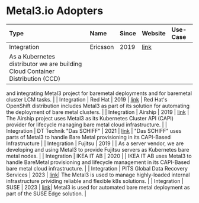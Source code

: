 # Metal3.io Adopters

| Type | Name | Since | Website | Use-Case |
|:-|:-|:-|:-|:-|
| Integration | Ericsson | 2019 | [link](https://www.ericsson.com/en/portfolio/digital-services/cloud-infrastructure/cloud-container-distribution)
| As a Kubernetes distributor we are building Cloud Container Distribution (CCD)
and integrating Metal3 project for baremetal deployments and for baremetal
cluster LCM tasks. |
| Integration | Red Hat | 2019 | [link](https://docs.openshift.com/container-platform/4.8/installing/installing_bare_metal_ipi/ipi-install-overview.html)
| Red Hat's OpenShift distribution includes Metal3 as part of its solution for
automating the deployment of bare metal clusters. |
| Integration | Airship | 2019 | [link](https://www.airshipit.org/) | The
Airship project uses Metal3 as its Kubernetes Cluster API (CAPI) provider for
lifecycle managing bare metal cloud infrastructure. |
| Integration | DT Technik "Das SCHIFF" | 2021 | [link](https://github.com/telekom/das-schiff)
| "Das SCHIFF" uses parts of Metal3 to handle Bare Metal provisioning in its
CAPI-Based Infrastructure |
| Integration | Fujitsu | 2019 | | As a server vendor, we are developing and
using Metal3 to provide Fujitsu servers as Kubernetes bare metal nodes. |
| Integration | IKEA IT AB | 2020 | | IKEA IT AB uses Metal3 to handle BareMetal
 provisioning and lifecycle management in its CAPI-Based bare metal cloud
 infrastructure. |
| Integration | PITS Global Data Recovery Services | 2023 |
[link](https://pitsdatarecovery.net/)| The Metal3 is used to manage
highly-loaded internal infrastructure prividing reliable and flexible k8s
solutions. |
| Integration | SUSE | 2023 | [link](https://suse-edge.github.io)|
Metal3 is used for automated bare metal deployment as part of the
SUSE Edge solution. |
